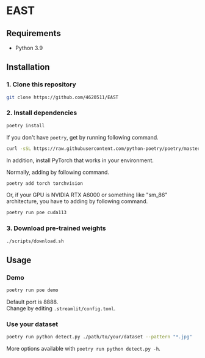 # EAST

## Requirements

- Python 3.9

## Installation

### 1. Clone this repository

```bash
git clone https://github.com/4620511/EAST
```

### 2. Install dependencies

```bash
poetry install
```

If you don't have `poetry`, get by running following command.

```bash
curl -sSL https://raw.githubusercontent.com/python-poetry/poetry/master/get-poetry.py | python -
```

In addition, install PyTorch that works in your environment.

Normally, adding by following command.

```bash
poetry add torch torchvision

```

Or, if your GPU is NVIDIA RTX A6000 or something like "sm_86" architecture, you have to adding by following command.

```bash
poetry run poe cuda113
```

### 3. Download pre-trained weights

```bash
./scripts/download.sh
```

## Usage

### Demo

```bash
poetry run poe demo
```

Default port is 8888.  
Change by editing `.streamlit/config.toml`.

### Use your dataset

```bash
poetry run python detect.py ./path/to/your/dataset --pattern "*.jpg"
```

More options available with `poetry run python detect.py -h`.
